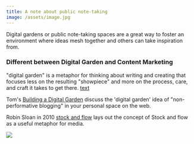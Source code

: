 ```yaml
---
title: A note about public note-taking
image: /assets/image.jpg
---
```



Digital gardens or public note-taking spaces are a great way to foster an environment where ideas mesh together and others can take inspiration from. 

### Different between Digital Garden and Content Marketing

"digital garden" is a metaphor for thinking about writing and creating that focuses less on the resulting "showpiece" and more on the process, care, and craft it takes to get there. [text](https://joelhooks.com/digital-garden)

Tom's [Building a Digital Garden](https://tomcritchlow.com/2019/02/17/building-digital-garden/) discuss the 'digital garden' idea of "non-performative blogging" in your personal space on the web.

Robin Sloan in 2010 [stock and flow](http://snarkmarket.com/2010/4890) lays out the concept of Stock and flow as a useful metaphor for media. 




![]({{page.image}})

